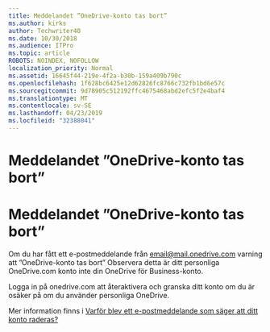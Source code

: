 ```yaml
---
title: Meddelandet ”OneDrive-konto tas bort”
ms.author: kirks
author: Techwriter40
ms.date: 10/30/2018
ms.audience: ITPro
ms.topic: article
ROBOTS: NOINDEX, NOFOLLOW
localization_priority: Normal
ms.assetid: 16645f44-219e-4f2a-b30b-159a409b790c
ms.openlocfilehash: 1f628bc6425e12d62826fc8766c732fb1bd6e57c
ms.sourcegitcommit: 9d78905c512192ffc4675468abd2efc5f2e4baf4
ms.translationtype: MT
ms.contentlocale: sv-SE
ms.lasthandoff: 04/23/2019
ms.locfileid: "32388041"
---
```

# <a name="onedrive-account-will-be-deleted-message"></a>Meddelandet ”OneDrive-konto tas bort”

# <a name="onedrive-account-will-be-deleted-message"></a>Meddelandet ”OneDrive-konto tas bort”

Om du har fått ett e-postmeddelande från email@mail.onedrive.com varning att ”OneDrive-konto tas bort” Observera detta är ditt personliga OneDrive.com konto inte din OneDrive för Business-konto. 
  
Logga in på onedrive.com att återaktivera och granska ditt konto om du är osäker på om du använder personliga OneDrive.
  
Mer information finns i [Varför blev ett e-postmeddelande som säger att ditt konto raderas?](https://go.microsoft.com/fwlink/?linkid=2036151&amp;clcid=0x409)
  

